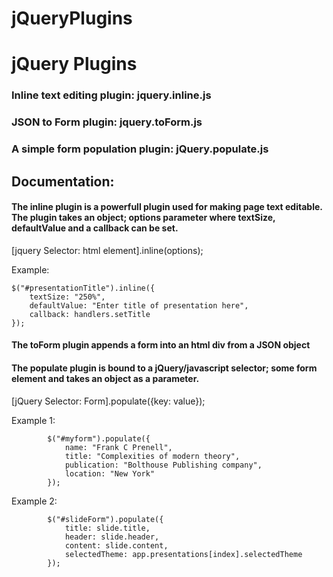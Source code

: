 jQueryPlugins
=============

<h1>jQuery Plugins</h1>
  <h3>Inline text editing plugin: jquery.inline.js</h3>
  <p></p>
  <h3>JSON to Form plugin: jquery.toForm.js</h3>
   <p></p>
  <h3>A simple form population plugin: jQuery.populate.js </h3>
</h1>

<h2>Documentation:</h2>

<h4>The inline plugin is a powerfull plugin used for making page text editable. The plugin takes an object; options parameter where textSize, defaultValue and a callback can be set.</h4>

[jquery Selector: html element].inline(options);

Example:

    $("#presentationTitle").inline({
        textSize: "250%",
        defaultValue: "Enter title of presentation here",
        callback: handlers.setTitle
    });


<h4>The toForm plugin appends a form into an html div from a JSON object</h4>


<h4>The populate plugin is bound to a jQuery/javascript selector; some form element and takes an object as a parameter.</h4> 

[jQuery Selector: Form].populate({key: value});

Example 1: 

            $("#myform").populate({
                name: "Frank C Prenell",
                title: "Complexities of modern theory",
                publication: "Bolthouse Publishing company",
                location: "New York"
            });

Example 2: 

            $("#slideForm").populate({
                title: slide.title,
                header: slide.header,
                content: slide.content,
                selectedTheme: app.presentations[index].selectedTheme
            });



